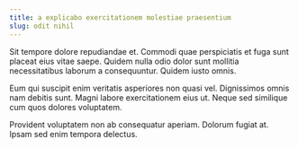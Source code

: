 ```yaml
---
title: a explicabo exercitationem molestiae praesentium
slug: odit nihil
---
```


Sit tempore dolore repudiandae et. Commodi quae perspiciatis et fuga sunt placeat eius vitae saepe. Quidem nulla odio dolor sunt mollitia necessitatibus laborum a consequuntur. Quidem iusto omnis.

Eum qui suscipit enim veritatis asperiores non quasi vel. Dignissimos omnis nam debitis sunt. Magni labore exercitationem eius ut. Neque sed similique cum quos dolores voluptatem.

Provident voluptatem non ab consequatur aperiam. Dolorum fugiat at. Ipsam sed enim tempora delectus.
